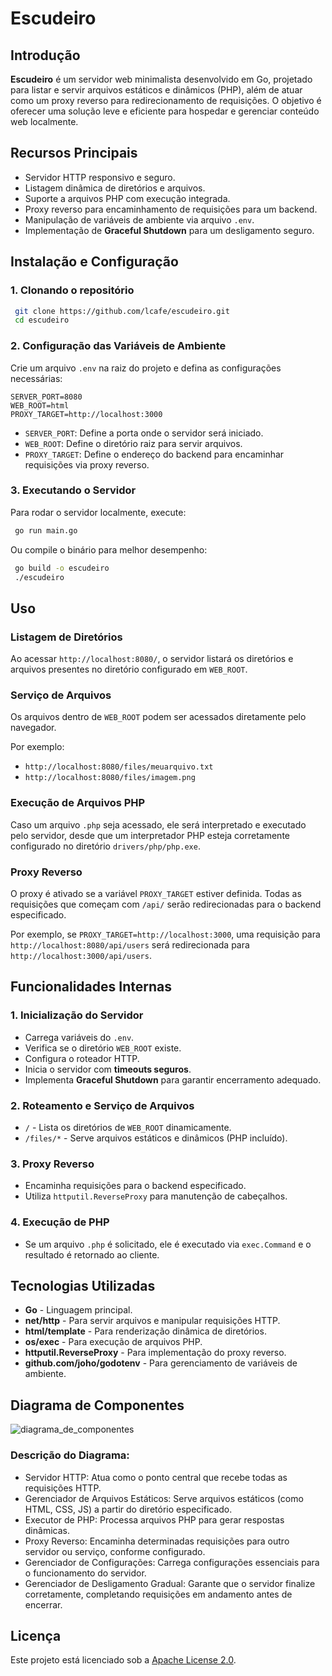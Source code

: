﻿# Escudeiro

## Introdução

**Escudeiro** é um servidor web minimalista desenvolvido em Go, projetado para listar e servir arquivos estáticos e dinâmicos (PHP), além de atuar como um proxy reverso para redirecionamento de requisições. O objetivo é oferecer uma solução leve e eficiente para hospedar e gerenciar conteúdo web localmente.

## Recursos Principais

- Servidor HTTP responsivo e seguro.
- Listagem dinâmica de diretórios e arquivos.
- Suporte a arquivos PHP com execução integrada.
- Proxy reverso para encaminhamento de requisições para um backend.
- Manipulação de variáveis de ambiente via arquivo `.env`.
- Implementação de **Graceful Shutdown** para um desligamento seguro.

## Instalação e Configuração

### 1. Clonando o repositório

```sh
 git clone https://github.com/lcafe/escudeiro.git
 cd escudeiro
```

### 2. Configuração das Variáveis de Ambiente

Crie um arquivo `.env` na raiz do projeto e defina as configurações necessárias:

```
SERVER_PORT=8080
WEB_ROOT=html
PROXY_TARGET=http://localhost:3000
```

- `SERVER_PORT`: Define a porta onde o servidor será iniciado.
- `WEB_ROOT`: Define o diretório raiz para servir arquivos.
- `PROXY_TARGET`: Define o endereço do backend para encaminhar requisições via proxy reverso.

### 3. Executando o Servidor

Para rodar o servidor localmente, execute:

```sh
 go run main.go
```

Ou compile o binário para melhor desempenho:

```sh
 go build -o escudeiro
 ./escudeiro
```

## Uso

### Listagem de Diretórios

Ao acessar `http://localhost:8080/`, o servidor listará os diretórios e arquivos presentes no diretório configurado em `WEB_ROOT`.

### Serviço de Arquivos

Os arquivos dentro de `WEB_ROOT` podem ser acessados diretamente pelo navegador.

Por exemplo:

- `http://localhost:8080/files/meuarquivo.txt`
- `http://localhost:8080/files/imagem.png`

### Execução de Arquivos PHP

Caso um arquivo `.php` seja acessado, ele será interpretado e executado pelo servidor, desde que um interpretador PHP esteja corretamente configurado no diretório `drivers/php/php.exe`.

### Proxy Reverso

O proxy é ativado se a variável `PROXY_TARGET` estiver definida. Todas as requisições que começam com `/api/` serão redirecionadas para o backend especificado.

Por exemplo, se `PROXY_TARGET=http://localhost:3000`, uma requisição para `http://localhost:8080/api/users` será redirecionada para `http://localhost:3000/api/users`.

## Funcionalidades Internas

### 1. Inicialização do Servidor

- Carrega variáveis do `.env`.
- Verifica se o diretório `WEB_ROOT` existe.
- Configura o roteador HTTP.
- Inicia o servidor com **timeouts seguros**.
- Implementa **Graceful Shutdown** para garantir encerramento adequado.

### 2. Roteamento e Serviço de Arquivos

- `/` - Lista os diretórios de `WEB_ROOT` dinamicamente.
- `/files/*` - Serve arquivos estáticos e dinâmicos (PHP incluído).

### 3. Proxy Reverso

- Encaminha requisições para o backend especificado.
- Utiliza `httputil.ReverseProxy` para manutenção de cabeçalhos.

### 4. Execução de PHP

- Se um arquivo `.php` é solicitado, ele é executado via `exec.Command` e o resultado é retornado ao cliente.

## Tecnologias Utilizadas

- **Go** - Linguagem principal.
- **net/http** - Para servir arquivos e manipular requisições HTTP.
- **html/template** - Para renderização dinâmica de diretórios.
- **os/exec** - Para execução de arquivos PHP.
- **httputil.ReverseProxy** - Para implementação do proxy reverso.
- **github.com/joho/godotenv** - Para gerenciamento de variáveis de ambiente.

## Diagrama de Componentes
![diagrama_de_componentes](https://github.com/user-attachments/assets/08da08b9-a3c9-4e6d-93ea-8b50b842a2e6)

### Descrição do Diagrama:

- Servidor HTTP: Atua como o ponto central que recebe todas as requisições HTTP.
- Gerenciador de Arquivos Estáticos: Serve arquivos estáticos (como HTML, CSS, JS) a partir do diretório especificado.
- Executor de PHP: Processa arquivos PHP para gerar respostas dinâmicas.
- Proxy Reverso: Encaminha determinadas requisições para outro servidor ou serviço, conforme configurado.
- Gerenciador de Configurações: Carrega configurações essenciais para o funcionamento do servidor.
- Gerenciador de Desligamento Gradual: Garante que o servidor finalize corretamente, completando requisições em andamento antes de encerrar.

## Licença

Este projeto está licenciado sob a [Apache License 2.0](LICENSE).
